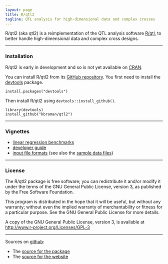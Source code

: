 ```yaml
---
layout: page
title: R/qtl2
tagline: QTL analysis for high-dimensional data and complex crosses
---
```


R/qtl2 (aka qtl2) is a reimplementation of the QTL analysis software
[R/qtl](http://www.rqtl.org), to better handle high-dimensional data
and complex cross designs.


---

### Installation

R/qtl2 is early in development and so is not yet available on
[CRAN](http://cran.r-project.org).

You can install R/qtl2 from its
[GitHub repository](http://github.com/kbroman/qtl2). You first need to
install the [devtools](https://github.com/hadley/devtools) package.

    install.packages("devtools")

Then install R/qtl2 using `devtools::install_github()`.

    library(devtools)
    install_github("kbroman/qtl2")

---


### Vignettes

- [linear regression benchmarks](assets/vignettes/linreg_benchmarks.html)
- [developer guide](assets/vignettes/developer_guide.html)
- [input file formats](assets/vignettes/input_files.html)
  (see also the [sample data files](pages/sampledata.html))

---

### License

The R/qtl2 package is free software; you can redistribute it
and/or modify it under the terms of the GNU General Public License,
version 3, as published by the Free Software Foundation.

This program is distributed in the hope that it will be useful, but
without any warranty; without even the implied warranty of
merchantability or fitness for a particular purpose.  See the GNU
General Public License for more details.

A copy of the GNU General Public License, version 3, is available at
<http://www.r-project.org/Licenses/GPL-3>

---

Sources on [github](http://github.com):

- The [source for the package](https://github.com/kbroman/qtl2/tree/master)
- The [source for the website](https://github.com/kbroman/qtl2/tree/gh-pages)

